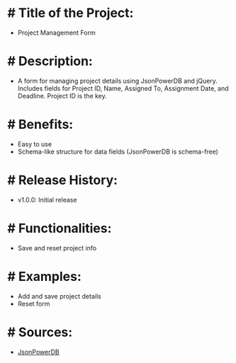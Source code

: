 # # Title of the Project:
- Project Management Form

# # Description:
- A form for managing project details using JsonPowerDB and jQuery. Includes fields for Project ID, Name, Assigned To, Assignment Date, and Deadline. Project ID is the key.

# # Benefits:
- Easy to use
- Schema-like structure for data fields (JsonPowerDB is schema-free)

# # Release History:
- v1.0.0: Initial release

# # Functionalities:
- Save and reset project info

# # Examples:
- Add and save project details
- Reset form

# # Sources:
- [JsonPowerDB](https://login2explore.com/jpdb/docs.html#jpdb-command-request)
